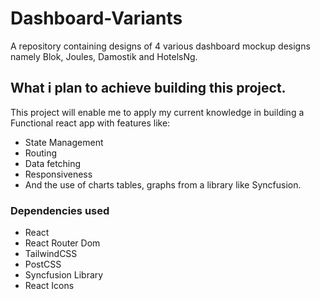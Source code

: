# Dashboard-Variants

A repository containing designs of 4 various dashboard mockup designs namely Blok, Joules, Damostik and HotelsNg.

## What i plan to achieve building this project.

This project will enable me to apply my current knowledge in building a Functional react app with features like:
* State Management
* Routing
* Data fetching
* Responsiveness
* And the use of charts tables, graphs from a library like Syncfusion.

### Dependencies used

* React
* React Router Dom
* TailwindCSS
* PostCSS
* Syncfusion Library
* React Icons
